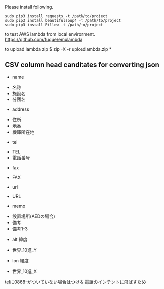 Please install following.  

```
sudo pip3 install requests -t /path/to/project
sudo pip3 install beautifulsoup4 -t /path/to/project
sudo pip3 install Pillow -t /path/to/project
```

to test AWS lambda from local environment.
https://github.com/fugue/emulambda

to upload lambda zip
$ zip -X -r uploadlambda.zip *

## CSV column head canditates for converting json
* name
 - 名称
 - 施設名
 - 分団名
* address
 - 住所
 - 地番
 - 機庫所在地
* tel
 - TEL
 - 電話番号
* fax
 - FAX
* url
 - URL
* memo
 - 設置場所(AEDの場合)
 - 備考
 - 備考1-3
* alt 緯度
 - 世界_10進_Y
* lon 経度
 - 世界_10進_X

telに0868-がついていない場合はつける
電話のインテントに飛ばすため
